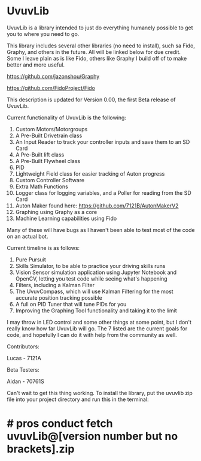 # UvuvLib

UvuvLib is a library intended to just do everything humanely possible to get you to where you need to go.

This library includes several other libraries (no need to install), such sa Fido, Graphy, and others in the future. 
All will be linked below for due credit. Some I leave plain as is like Fido, others like Graphy I build off of to 
make better and more useful.

https://github.com/jazonshou/Graphy

https://github.com/FidoProject/Fido

This description is updated for Version 0.00, the first Beta release of UvuvLib.

Current functionality of UvuvLib is the following:

1. Custom Motors/Motorgroups
2. A Pre-Built Drivetrain class
3. An Input Reader to track your controller inputs and save them to an SD Card
4. A Pre-Built lift class
5. A Pre-Built Flywheel class
6. PID
7. Lightweight Field class for easier tracking of Auton progress 
8. Custom Controller Software
9. Extra Math Functions
10. Logger class for logging variables, and a Poller for reading from the SD Card
11. Auton Maker found here: https://github.com/7121B/AutonMakerV2
12. Graphing using Graphy as a core
13. Machine Learning capabilities using Fido 

Many of these will have bugs as I haven't been able to test most of the code on an actual bot.

Current timeline is as follows:

1. Pure Pursuit 
2. Skills Simulator, to be able to practice your driving skills runs
3. Vision Sensor simulation application using Jupyter Notebook and OpenCV, letting you test code while seeing what's happening
4. Filters, including a Kalman Filter
5. The UvuvCompass, which will use Kalman Filtering for the most accurate position tracking possible
6. A full on PID Tuner that will tune PIDs for you
7. Improving the Graphing Tool functionality and taking it to the limit

I may throw in LED control and some other things at some point, but I don't really know how far UvuvLib will go. The 7 listed are the current goals for code, and hopefully I can do it with help from the community as well.

Contributors:

Lucas - 7121A

Beta Testers:

Aidan - 70761S

Can't wait to get this thing working. To install the library, put the uvuvlib zip file into your project directory and run this in the terminal:

# # pros conduct fetch uvuvLib@[version number but no brackets].zip

